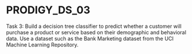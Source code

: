 # PRODIGY_DS_03
Task 3: Build a decision tree classifier to predict whether a customer will purchase a product or service based on their demographic and behavioral data. Use a dataset such as the Bank Marketing dataset from the UCI Machine Learning Repository.
